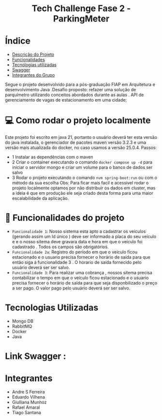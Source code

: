 <h1 align="center"> Tech Challenge Fase 2 - ParkingMeter </h1>

# Índice 

* [Descrição do Projeto](#descrição-do-projeto)
* [Funcionalidades](#funcionalidades)
* [Tecnologias utilizadas](#tecnologias-utilizadas)
* [Swagger](#swagger-disponibilizado)
* [Integrantes do Grupo](#pessoas-desenvolvedoras)


Segue o projeto desenvolvido para a pós-graduação FIAP em Arquitetura e desenvolvimento Java .Desafio proposto: refazer uma solução de parquímetro  utilizando conceitos abordados durante as aulas .
API de gerenciamento de vagas de estacionamento em uma cidade;

# 💻 Como rodar o projeto localmente
Este projeto foi escrito em java 21, portanto o usuário deverá ter esta versão do java instalada, o gerenciador de pacotes maven versão 3.2.3 e uma versão mais atualizada do docker, no caso usamos a versão 25.0.4. 
Passos:
- 1 Instalar as dependẽncias com o maven
- 2 Criar o container executando o comando `docker compose up -d` para iniciar o servidor mongo e criar um volume para o banco de dados ser salvo
- 3 Rodar o projeto executando o comando `nvm spring-boot:run` ou com o método da sua escolha
Obs: Para ficar mais facil e acessivel rodar o projeto localmente optamos por não distribuir os dados em cluster, mas a ideia é que em produção ele seja criado desta forma para uma maior escalabilidade da aplicação.

# :hammer: Funcionalidades do projeto
- `Funcionalidade 1`: Nosso sistema esta apto a cadastrar os veículos (gerando assim um Id único ) deve ser informado a placa do seu veículo e e o nosso sitema deve gravara data  e hora em que o veículo foi cadastrado . Todos os campos são obrigatórios. 
- `Funcionalidade 2a`: Registro do período em que o veículo ficou estacionado e o usuario precisa fornecer o horário de saída para que  então siga á funcionalidade 3 . O horario de saída fornecido pelo usuário deverá ser ser salvo.
- `Funcionalidade 3`: Para realizar uma cobrança , nossos sitema precisa contabilizar o tempo em que o veículo ficou estacionado e o usuario precisa fornecer o horário de saída para que seja disponbilizado o preço a ser pago. O valor pago pelo usuário deverá ser ser salvo.

# Tecnologias Utilizadas
  - Mongo DB 
  - RabbitMQ 
  - Docker 
  - Java

# Link Swagger : 



# Integrantes 
 * Andre S Ferreira
 * Eduardo Vilhena
 * Giulliana Munhoz
 * Rafael Amaral
 * Tiago Santana
